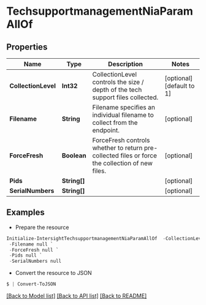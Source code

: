 # TechsupportmanagementNiaParamAllOf
## Properties

Name | Type | Description | Notes
------------ | ------------- | ------------- | -------------
**CollectionLevel** | **Int32** | CollectionLevel controls the size / depth of the tech support files collected. | [optional] [default to 1]
**Filename** | **String** | Filename specifies an individual filename to collect from the endpoint. | [optional] 
**ForceFresh** | **Boolean** | ForceFresh controls whether to return pre-collected files or force the collection of new files. | [optional] 
**Pids** | **String[]** |  | [optional] 
**SerialNumbers** | **String[]** |  | [optional] 

## Examples

- Prepare the resource
```powershell
Initialize-IntersightTechsupportmanagementNiaParamAllOf  -CollectionLevel null `
 -Filename null `
 -ForceFresh null `
 -Pids null `
 -SerialNumbers null
```

- Convert the resource to JSON
```powershell
$ | Convert-ToJSON
```

[[Back to Model list]](../README.md#documentation-for-models) [[Back to API list]](../README.md#documentation-for-api-endpoints) [[Back to README]](../README.md)

